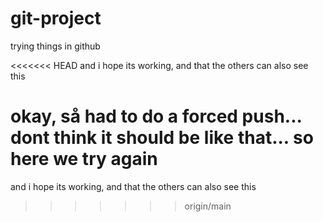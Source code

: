 # git-project
trying things in github

<<<<<<< HEAD
and i hope its working, and that the others can also see this

okay, så had to do a forced push... dont think it should be like that... so here we try again
=======
and i hope its working, and that the others can also see this
>>>>>>> origin/main

